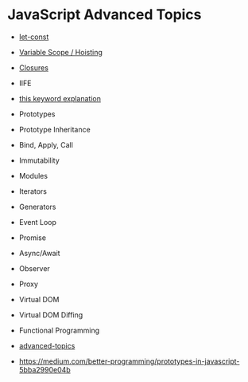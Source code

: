 # JavaScript Advanced Topics
+ [let-const](https://www.sitepoint.com/preparing-ecmascript-6-let-const/)

+ [Variable Scope / Hoisting](https://www.sitepoint.com/demystifying-javascript-variable-scope-hoisting/)

+ [Closures](https://medium.freecodecamp.org/lets-learn-javascript-closures-66feb44f6a44)

+ IIFE
+ [this keyword explanation](https://codeburst.io/all-about-this-and-new-keywords-in-javascript-38039f71780c)
+ Prototypes
+ Prototype Inheritance
+ Bind, Apply, Call
+ Immutability
+ Modules
+ Iterators
+ Generators
+ Event Loop
+ Promise
+ Async/Await
+ Observer
+ Proxy
+ Virtual DOM
+ Virtual DOM Diffing
+ Functional Programming
+ [advanced-topics](https://www.facebook.com/notes/sohel-amin/javascript-advanced-topics/1596009170421672/)
+ https://medium.com/better-programming/prototypes-in-javascript-5bba2990e04b
